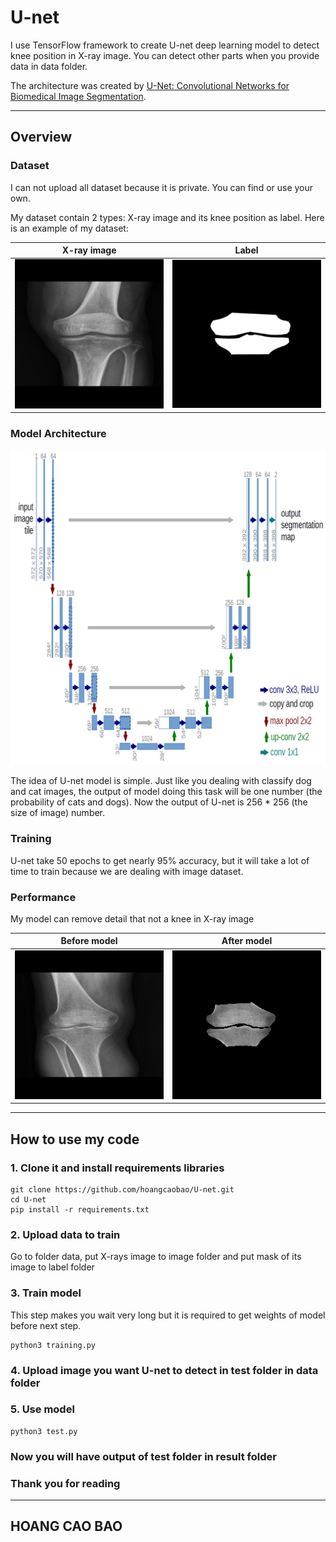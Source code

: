 # U-net

I use TensorFlow framework to create U-net deep learning model to detect knee position in X-ray image. You can detect other parts when you provide data in data folder. 

The architecture was created by [U-Net: Convolutional Networks for Biomedical Image Segmentation](https://lmb.informatik.uni-freiburg.de/people/ronneber/u-net/).

---

## Overview

### Dataset
I can not upload all dataset because it is private. You can find or use your own.

My dataset contain 2 types: X-ray image and its knee position as label. Here is an example of my dataset:

X-ray image            |  Label
:---------------------:|:-------------------------:
![](image/103_0-1.png) | ![](image/103_0.png)

### Model Architecture


![](image/u-net-architecture.png)

The idea of U-net model is simple. Just like you dealing with classify dog and cat images, the output of model doing this task will be one number (the probability of cats and dogs). Now the output of U-net is 256 * 256 (the size of image) number.

### Training

U-net take 50 epochs to get nearly 95% accuracy, but it will take a lot of time to train because we are dealing with image dataset.

### Performance

My model can remove detail that not a knee in X-ray image

Before model           |  After model
:---------------------:|:-------------------------:
![](image/36_0-2.png) | ![](image/36_0-1.png)

---
## How to use my code

### 1. Clone it and install requirements libraries

```
git clone https://github.com/hoangcaobao/U-net.git
cd U-net
pip install -r requirements.txt
```

### 2. Upload data to train
Go to folder data, put X-rays image to image folder and put mask of its image to label folder

### 3. Train model
This step makes you wait very long but it is required to get weights of model before next step.
```
python3 training.py
```
### 4. Upload image you want U-net to detect in test folder in data folder

### 5. Use model
```
python3 test.py
```
### Now you will have output of test folder in result folder

### Thank you for reading

---
## HOANG CAO BAO


